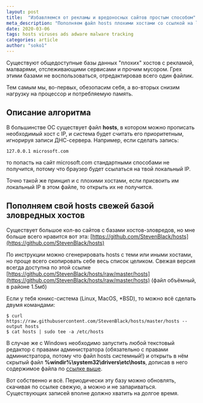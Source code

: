 ```yaml
---
layout: post
title:  "Избавляемся от рекламы и вредоносных сайтов простым способом"
meta_description: "Пополняем файл hosts плохими хостами со ссылкой на localhost"
date: 2020-03-06
tags: hosts viruses ads adware malware tracking 
categories: article
author: "soko1"
---
```


Существуют общедоступные базы данных "плохих" хостов с рекламой, малварями, отслеживающими сервисами и прочим мусором. Грех этими базами не воспользоваться, отредактировав всего один файлик. 

Тем самым мы, во-первых, обезопасим себя, а во-вторых снизим нагрузку на процессор и потребляемую память.

## Описание алгоритма

В большинстве ОС существует файл **hosts**, в котором можно прописать необходимый хост с IP, и система будет считать его приоритетным, игнорируя записи ДНС-сервера. Например, если сделать запись:

```
127.0.0.1 microsoft.com
```

то попасть на сайт microsoft.com стандартными способами не получится, потому что браузер будет ссылаться на твой локальный IP. 

Точно такой же принцип и с плохими хостами, если присвоить им локальный IP в этом файле, то открыть их не получится.

## Пополняем свой hosts свежей базой зловредных хостов

Существует большое кол-во сайтов с базами хостов-зловредов, но мне больше всего нравится вот эта: [https://github.com/StevenBlack/hosts](https://github.com/StevenBlack/hosts)

По инструкции можно сгенерировать hosts с теми или иными хостами, но проще всего скопировать себе весь список целиком. Свежая версия всегда доступна по этой ссылке [https://github.com/StevenBlack/hosts/raw/master/hosts](https://github.com/StevenBlack/hosts/raw/master/hosts) (файл объёмный, в районе 1.5мб)

Если у тебя юникс-система (Linux, MacOS, *BSD), то можно всё сделать двумя командами:

```
$ curl https://raw.githubusercontent.com/StevenBlack/hosts/master/hosts --output hosts
$ cat hosts | sudo tee -a /etc/hosts
```

В случае же с Windows необходимо запустить любой текстовый редактор с правами администратора (обязательно с правами администратора, потому что файл hosts системный!) и открыть в нём скрытый файл **%windir%\system32\drivers\etc\hosts**, дописав в него содержимое файла по [ссылке выше](https://github.com/StevenBlack/hosts/raw/master/hosts).



Вот собственно и всё. Периодически эту базу можно обновлять, скачивая по ссылке свежую, а можно и не запариваться. Существующих записей вполне должно хватить на долгое время.
